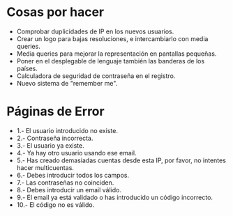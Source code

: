 Cosas por hacer
===============

* Comprobar duplicidades de IP en los nuevos usuarios.
* Crear un logo para bajas resoluciones, e intercambiarlo con media queries.
* Media queries para mejorar la representación en pantallas pequeñas.
* Poner en el desplegable de lenguaje también las banderas de los países.
* Calculadora de seguridad de contraseña en el registro.
* Nuevo sistema de "remember me".

Páginas de Error
================

* 1.- El usuario introducido no existe.
* 2.- Contraseña incorrecta.
* 3.- El usuario ya existe.
* 4.- Ya hay otro usuario usando ese email.
* 5.- Has creado demasiadas cuentas desde esta IP, por favor, no intentes hacer multicuentas.
* 6.- Debes introducir todos los campos.
* 7.- Las contraseñas no coinciden.
* 8.- Debes introducir un email válido.
* 9.- El email ya está validado o has introducido un código incorrecto.
* 10.- El código no es válido.